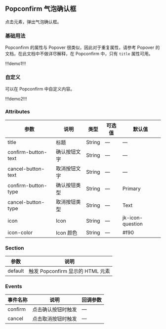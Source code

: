 ## Popconfirm 气泡确认框

点击元素，弹出气泡确认框。

### 基础用法

Popconfirm 的属性与 Popover 很类似，因此对于重复属性，请参考 Popover 的文档，在此文档中不做详尽解释，在 Popconfirm 中，只有 `title` 属性可用。

!!!demo1!!!

### 自定义

可以在 Popconfirm 中自定义内容。

!!!demo2!!!

### Attributes

| 参数                | 说明         | 类型   | 可选值 | 默认值           |
| ------------------- | ------------ | ------ | ------ | ---------------- |
| title               | 标题         | String | —      | —                |
| confirm-button-text | 确认按钮文字 | String | —      | —                |
| cancel-button-text  | 取消按钮文字 | String | —      | —                |
| confirm-button-type | 确认按钮类型 | String | —      | Primary          |
| cancel-button-type  | 取消按钮类型 | String | —      | Text             |
| icon                | Icon         | String | —      | jk-icon-question |
| icon-color          | Icon 颜色    | String | —      | #f90             |

### Section

| 参数    | 说明                             |
| ------- | -------------------------------- |
| default | 触发 Popconfirm 显示的 HTML 元素 |

### Events

| 事件名称 | 说明               | 回调参数 |
| -------- | ------------------ | -------- |
| confirm  | 点击确认按钮时触发 | —        |
| cancel   | 点击取消按钮时触发 | —        |
